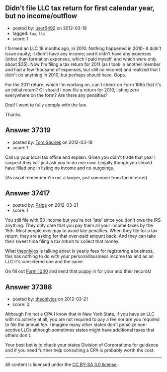 ## Didn't file LLC tax return for first calendar year, but no income/outflow

- posted by: [user6492](https://stackexchange.com/users/-1/6492-user6492) on 2012-03-18
- tagged: `tax`, `llc`
- score: 1

I formed an LLC 18 months ago, in 2010.  Nothing happened in 2010- it didn't issue equity; it didn't have any income; and it didn't have any expenses (other than formation expenses, which I paid myself, and which were only about $35).  Now I'm filing a tax return for 2011 (as I took in another member and had a few thousand of expenses, but still no income) and realized that I didn't do anything in 2010, but perhaps should have.  Oops.

For the 2011 return, which I'm working on, can I check on Form 1065 that it's an initial return?  Or should I now file a return for 2010, listing zero everywhere on the form?  Are there any penalties?

Drat! I want to fully comply with the law.  

Thanks.


## Answer 37319

- posted by: [Tom Squires](https://stackexchange.com/users/-1/11392-tom-squires) on 2012-03-18
- score: 1

Call up your local tax office and explain. Given you didn't trade that year I suspect they will just ask you to do one now. Legally though you should have filled one in listing no income and no outgoings.

(As usual remember i'm not a lawyer, just someone from the internet)


## Answer 37417

- posted by: [Paige](https://stackexchange.com/users/-1/17097-paige) on 2012-03-21
- score: 1

<p>You still file with $0 income but you're not 'late' since you don't owe the IRS anything. They only care that you pay them all your income taxes by the 15th. Most people over-pay to avoid late penalties. When they file for a tax return, they are asking for that over-paid amount back. And they can take their sweet time filing a <em>tax return</em> to collect that money. </p>

<p>What <a href="http://answers.onstartups.com/a/37388">theonlylos</a> is talking about is yearly fees for registering a business, this has nothing to do with your personal/business income tax and as an LLC it's considered one and the same.</p>

<p>Go fill out <a href="http://www.irs.gov/pub/irs-pdf/i1040.pdf" rel="nofollow">Form 1040</a> and send that puppy in for your and their records!</p>



## Answer 37388

- posted by: [theonlylos](https://stackexchange.com/users/-1/11985-theonlylos) on 2012-03-21
- score: 0

Although I'm not a CPA I know that in New York State, if you have an LLC with no activity at all, you are not required to pay a fee nor are you required to file the annual fee. I imagine many other states don't penalize non-acctive LLCs although sometimes states might have additional taxes that others don't.

Your best bet is to check your states Division of Corporations for guidance and if you need further help consulting a CPA is probably worth the cost.





---

All content is licensed under the [CC BY-SA 3.0 license](https://creativecommons.org/licenses/by-sa/3.0/).
